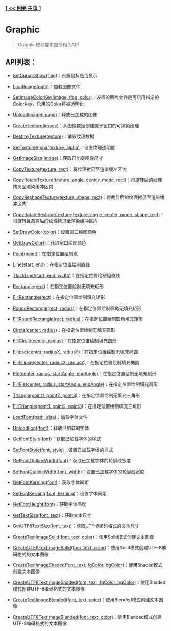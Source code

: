 ### [[ << 回到主页 ]](../../README.md)

# Graphic

> Graphic 模块提供图形相关API

## API列表：

+ [SetCursorShow(flag)](_SetCursorShow_.md)：设置鼠标是否显示

+ [LoadImage(path)](_LoadImage_.md)：加载图像文件

+ [SetImageColorKey(image, flag, color)](_SetImageColorKey_.md)：设置的图片文件是否启用指定的ColorKey，启用的Color将被透明化

+ [UnloadImage(image)](_UnloadImage_.md)：释放已加载的图像

+ [CreateTexture(image)](_CreateTexture_.md)：从图像数据创建属于窗口的可渲染纹理

+ [DestroyTexture(texture)](_DestroyTexture_.md)：销毁纹理数据

+ [SetTextureAlpha(texture, alpha)](_SetTextureAlpha_.md)：设置纹理透明度

+ [GetImageSize(image)](_GetImageSize_.md)：获取已加载图像尺寸

+ [CopyTexture(texture, rect)](_CopyTexture_.md)：将纹理拷贝至渲染缓冲区内

+ [CopyRotateTexture(texture, angle, center, mode, rect)](_CopyRotateTexture_.md)：将旋转后的纹理拷贝至渲染缓冲区内

+ [CopyReshapeTexture(texture, shape, rect)](_CopyReshapeTexture_.md)：将裁剪后的纹理拷贝至渲染缓冲区内

+ [CopyRotateReshapeTexture(texture, angle, center, mode, shape, rect)](_CopyRotateReshapeTexture_.md)：将旋转且裁剪后的纹理拷贝至渲染缓冲区内

+ [SetDrawColor(color)](_SetDrawColor_.md)：设置窗口绘图颜色

+ [GetDrawColor()](_GetDrawColor_.md)：获取窗口绘图颜色

+ [Point(point)](_Point_.md)：在指定位置绘制点

+ [Line(start, end)](_Line_.md)：在指定位置绘制直线

+ [ThickLine(start, end, width)](_ThickLine_.md)：在指定位置绘制粗直线

+ [Rectangle(rect)](_Rectangle_.md)：在指定位置绘制无填充矩形

+ [FillRectangle(rect)](_FillRectangle_.md)：在指定位置绘制填充矩形

+ [RoundRectangle(rect, radius)](_RoundRectangle_.md)：在指定位置绘制圆角无填充矩形

+ [FillRoundRectangle(rect, radius)](_FillRoundRectangle_.md)：在指定位置绘制圆角填充矩形

+ [Circle(center, radius)](_Circle_.md)：在指定位置绘制无填充圆形

+ [FillCircle(center, radius)](_FillCircle_.md)：在指定位置绘制填充圆形

+ [Ellipse(center, radiusX, radiusY)](_Ellipse_.md)：在指定位置绘制无填充椭圆

+ [FillEllipse(center, radiusX, radiusY)](_FillEllipse_.md)：在指定位置绘制填充椭圆

+ [Pie(center, radius, startAngle, endAngle)](_Pie_.md)：在指定位置绘制无填充扇形

+ [FillPie(center, radius, startAngle, endAngle)](_FillPie_.md)：在指定位置绘制填充扇形

+ [Triangle(point1, point2, point3)](_Triangle_.md)：在指定位置绘制无填充三角形

+ [FillTriangle(point1, point2, point3)](_FillTriangle_.md)：在指定位置绘制填充三角形

+ [LoadFont(path, size)](_LoadFont_.md)：加载字体文件

+ [UnloadFont(font)](_UnloadFont_.md)：释放已加载的字体

+ [GetFontStyle(font)](_GetFontStyle_.md)：获取已加载字体的样式

+ [SetFontStyle(font, style)](_SetFontStyle_.md)：设置已加载字体的样式

+ [GetFontOutlineWidth(font)](_GetFontOutlineWidth_.md)：获取已加载字体的轮廓线宽度

+ [SetFontOutlineWidth(font, width)](_SetFontOutlineWidth_.md)：设置已加载字体的轮廓线宽度

+ [GetFontKerning(font)](_GetFontKerning_.md)：获取字体间距

+ [SetFontKerning(font, kerning)](_SetFontKerning_.md)：设置字体间距

+ [GetFontHeight(font)](_GetFontHeight_.md)：获取字体高度

+ [GetTextSize(font, text)](_GetTextSize_.md)：获取文本尺寸

+ [GetUTF8TextSize(font, text)](_GetUTF8TextSize_.md)：获取UTF-8编码格式的文本尺寸

+ [CreateTextImageSolid(font, text, color)](_CreateTextImageSolid_.md)：使用Solid模式创建文本图像

+ [CreateUTF8TextImageSolid(font, text, color)](_CreateUTF8TextImageSolid_.md)：使用Solid模式创建UTF-8编码格式的文本图像

+ [CreateTextImageShaded(font, text, fgColor, bgColor)](_CreateTextImageShaded_.md)：使用Shaded模式创建文本图像

+ [CreateUTF8TextImageShaded(font, text, fgColor, bgColor)](_CreateUTF8TextImageShaded_.md)：使用Shaded模式创建UTF-8编码格式的文本图像

+ [CreateTextImageBlended(font, text, color)](_CreateTextImageBlended_.md)：使用Blended模式创建文本图像

+ [CreateUTF8TextImageBlended(font, text, color)](_CreateUTF8TextImageBlended_.md)：使用Blended模式创建UTF-8编码格式的文本图像
